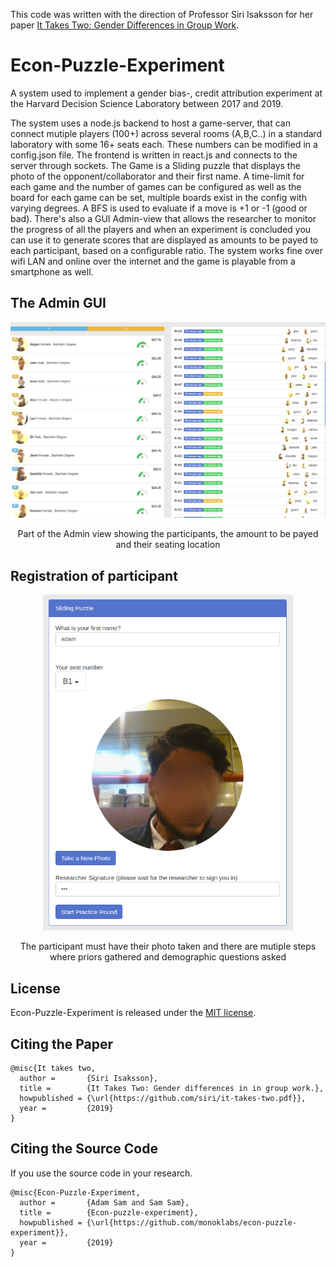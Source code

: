 This code was written with the direction of Professor Siri Isaksson for her paper [It Takes Two: Gender Differences in Group Work](https://github.com/monoklabs/Econ-Puzzle-Experiment/blob/master/it-takes-two.pdf).

# Econ-Puzzle-Experiment
A system used to implement a gender bias-, credit attribution experiment at the Harvard Decision Science Laboratory between 2017 and 2019.

The system uses a node.js backend to host a game-server, that can connect mutiple players (100+) across several rooms (A,B,C..) in a standard laboratory with some 16+ seats each. These numbers can be modified in a config.json file. The frontend is written in react.js and connects to the server through sockets. The Game is a Sliding puzzle that displays the photo of the opponent/collaborator and their first name. A time-limit for each game and the number of games can be configured as well as the board for each game can be set, multiple boards exist in the config with varying degrees. A BFS is used to evaluate if a move is +1 or -1 (good or bad). There's also a GUI Admin-view that allows the researcher to monitor the progress of all the players and when an experiment is concluded you can use it to generate scores that are displayed as amounts to be payed to each participant, based on a configurable ratio. The system works fine over wifi LAN and online over the internet and the game is playable from a smartphone as well.

## The Admin GUI

<div align="center">
  <img src="1.png" width="700px" />
  <p>Part of the Admin view showing the participants, the amount to be payed and their seating location</p>
</div>

## Registration of participant

<div align="center">
  <img src="3.png" width="400px" />
  <p>The participant must have their photo taken and there are mutiple steps where priors gathered and demographic questions asked</p>
</div>

## License

Econ-Puzzle-Experiment is released under the [MIT license](https://github.com/monoklabs/Econ-Puzzle-Experiment/blob/master/LICENSE).

## Citing the Paper

```
@misc{It takes two,
  author =       {Siri Isaksson},
  title =        {It Takes Two: Gender differences in in group work.},
  howpublished = {\url{https://github.com/siri/it-takes-two.pdf}},
  year =         {2019}
}
```

## Citing the Source Code

If you use the source code in your research.

```
@misc{Econ-Puzzle-Experiment,
  author =       {Adam Sam and Sam Sam},
  title =        {Econ-puzzle-experiment},
  howpublished = {\url{https://github.com/monoklabs/econ-puzzle-experiment}},
  year =         {2019}
}
```
